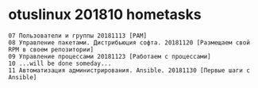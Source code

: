 # otuslinux 201810 hometasks
	07 Пользователи и группы 20181113 [PAM]
	08 Управление пакетами. Дистрибьюция софта. 20181120 [Размещаем свой RPM в своем репозитории]
	09 Управление процессами 20181123 [Работаем с процессами]
	10 ...will be done someday...
	11 Автоматизация администрирования. Ansible. 20181130 [Первые шаги с Ansible]